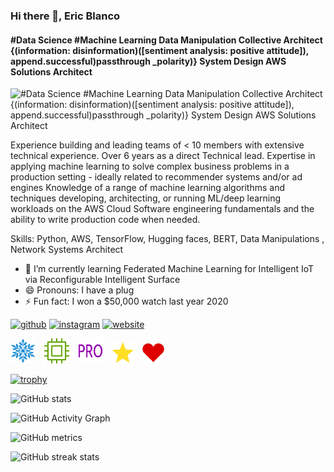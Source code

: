 ### Hi there 👋, Eric Blanco
#### #Data Science #Machine Learning Data Manipulation Collective Architect {(information: disinformation)([sentiment analysis: positive attitude]), append.successful)passthrough _polarity)} System Design AWS Solutions Architect
![#Data Science #Machine Learning Data Manipulation Collective Architect {(information: disinformation)([sentiment analysis: positive attitude]), append.successful)passthrough _polarity)} System Design AWS Solutions Architect](https://github.com/ericblanco/ericblanco/blob/main/Eric%20Blanco%20Nice%20to%20meet%20you..png?raw=true)

Experience building and leading teams of < 10 members with extensive technical experience. Over 6 years as a direct Technical lead.
Expertise in applying machine learning to solve complex business problems in a production setting - ideally related to recommender systems and/or ad engines
Knowledge of a range of machine learning algorithms and techniques
developing, architecting, or running ML/deep learning workloads on the AWS Cloud
Software engineering fundamentals and the ability to write production code when needed.

Skills: Python, AWS, TensorFlow, Hugging faces, BERT, Data Manipulations , Network Systems Architect

- 🌱 I’m currently learning Federated Machine Learning for Intelligent IoT via Reconfigurable Intelligent Surface 
- 😄 Pronouns: I have a plug  
- ⚡ Fun fact: I won a $50,000 watch last year 2020 


[<img src='https://cdn.jsdelivr.net/npm/simple-icons@3.0.1/icons/github.svg' alt='github' height='40'>](https://github.com/ericblanco)  [<img src='https://cdn.jsdelivr.net/npm/simple-icons@3.0.1/icons/instagram.svg' alt='instagram' height='40'>](https://www.instagram.com/ericblancosf/)  [<img src='https://cdn.jsdelivr.net/npm/simple-icons@3.0.1/icons/icloud.svg' alt='website' height='40'>](ericblanco.com)  

<a href='https://archiveprogram.github.com/'><img src='https://raw.githubusercontent.com/acervenky/animated-github-badges/master/assets/acbadge.gif' width='40' height='40'></a> <a href='https://docs.github.com/en/developers'><img src='https://raw.githubusercontent.com/acervenky/animated-github-badges/master/assets/devbadge.gif' width='40' height='40'></a> <a href='https://github.com/pricing'><img src='https://raw.githubusercontent.com/acervenky/animated-github-badges/master/assets/pro.gif' width='40' height='40'></a> <a href='https://stars.github.com/'><img src='https://raw.githubusercontent.com/acervenky/animated-github-badges/master/assets/starbadge.gif' width='35' height='35'></a> <a href='https://docs.github.com/en/github/supporting-the-open-source-community-with-github-sponsors'><img src='https://raw.githubusercontent.com/acervenky/animated-github-badges/master/assets/sponsorbadge.gif' width='35' height='35'></a> 

[![trophy](https://github-profile-trophy.vercel.app/?username=ericblanco)](https://github.com/ryo-ma/github-profile-trophy)

![GitHub stats](https://github-readme-stats.vercel.app/api?username=ericblanco&show_icons=2000&count_private=true)  

![GitHub Activity Graph](https://activity-graph.herokuapp.com/graph?username=ericblanco)  

![GitHub metrics](https://metrics.lecoq.io/ericblanco)  

![GitHub streak stats](https://github-readme-streak-stats.herokuapp.com/?user=ericblanco)  

